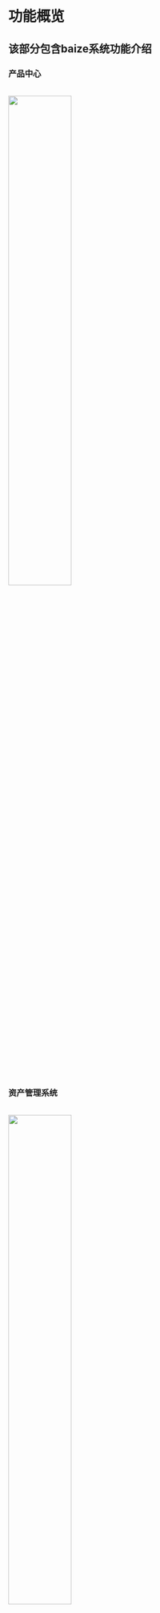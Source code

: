 # 功能概览

## 该部分包含baize系统功能介绍


### 产品中心
<br>
<img src="https://github.com/zutianbiao/baize/blob/master/docs/product_center.png" width="50%" height="50%">

### 资产管理系统
<br>
<img src="https://github.com/zutianbiao/baize/blob/master/docs/asset_manage_index.png" width="50%" height="50%">
<br>
<img src="https://github.com/zutianbiao/baize/blob/master/docs/asset_manage_detail.png" width="50%" height="50%">

### 配置管理
<br>
<img src="https://github.com/zutianbiao/baize/blob/master/docs/conf_manage_index.png" width="50%" height="50%">

#### 作业编排
<br>
<img src="https://github.com/zutianbiao/baize/blob/master/docs/work_manage_detail.png" width="50%" height="50%">

#### 任务编排
<br>
<img src="https://github.com/zutianbiao/baize/blob/master/docs/task_manage_detail.png" width="50%" height="50%">

### 业务管理
<br>
<img src="https://github.com/zutianbiao/baize/blob/master/docs/buss_manage_detail.png" width="50%" height="50%">

### 网络探测
```
使用前需要使用下面命令初始化地域数据库
/usr/local/baize/env/bin/python /usr/local/baize/files/geo/init_geodb.py
```
<br>
<img src="https://github.com/zutianbiao/baize/blob/master/docs/network_detect_detail.png" width="50%" height="50%">